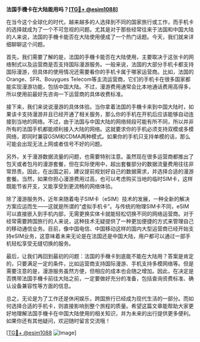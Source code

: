 **法国手機卡在大陆能用吗？[[TG💪+ @esim1088](https://t.me/s/esim1088)]**

在当今这个全球化的时代，越来越多的人选择到不同的国家旅行或工作，而手机卡的选择就成为了一个不可忽视的问题。尤其是对于那些经常往来于法国和中国大陆的人来说，法国的手機卡能否在大陆使用便成了一个热门话题。今天，我们就来详细聊聊这个问题。

首先，我们需要了解的是，法国的手機卡能否在大陆使用，主要取决于这张卡的网络制式以及运营商是否支持国际漫游服务。一般来说，法国的大部分手机卡都支持国际漫游，但具体的使用情况还需要看你的手机卡属于哪家运营商。比如，法国的Orange、SFR、Bouygues Telecom等主流运营商，它们的手机卡在很多国家都能实现漫游功能，包括中国大陆。不过，漫游费用通常会比本地通话费用高得多，所以使用前最好先咨询一下运营商的具体收费标准。

接下来，我们来说说漫游的具体体验。当你拿着法国的手機卡来到中国大陆时，如果该卡支持漫游并且已经开通了相关服务，那么你的手机在开机后应该能够自动连接到当地的网络。不过，由于法国与中国大陆的网络频段可能有所不同，所以并非所有的法国手机都能顺利接入大陆的网络。这就要求你的手机必须支持双模或多模网络，即同时兼容GSM和CDMA两种模式。如果你的手机只支持单模的话，那么可能会出现无法上网或者信号不好的问题。

另外，关于漫游数据流量的问题，也需要特别注意。虽然现在很多运营商都推出了包天或者包月的漫游套餐，但在实际使用中，超出套餐部分的数据流量费用往往非常昂贵。因此，在出国之前，建议提前规划好自己的数据需求，并选择合适的漫游套餐。当然，如果你担心漫游费用过高，也可以考虑购买当地的临时SIM卡，这样既能节省开支，又能享受到更流畅的网络体验。

除了漫游服务外，近年来随着电子SIM卡（eSIM）技术的发展，一种全新的解决方案应运而生——这就是所谓的“虚拟手机卡”。与传统的物理SIM卡不同，eSIM可以直接嵌入到手机内部，无需更换实体卡就能轻松切换不同的网络运营商。对于经常需要跨国旅行的人来说，这种技术无疑提供了一种更加便捷的方式来管理自己的移动通信业务。目前，像中国电信、中国移动这样的国内大型运营商已经开始支持eSIM业务，这意味着未来无论是在法国还是中国大陆，用户都可以通过一部手机轻松享受无缝切换的服务。

最后，让我们再回到最初的问题：法国的手機卡到底能不能在大陆用？答案是肯定的，只要满足一定的条件，比如运营商支持国际漫游、手机支持多模网络等。但是需要注意的是，漫游服务虽然方便，但相应的成本也会随之增加。因此，在决定是否携带法国手機卡前往大陆之前，一定要做好充分的准备，包括查询资费标准、确认设备兼容性等方面的信息。

总之，无论是为了工作还是休闲娱乐，跨国旅行已经成为现代生活的一部分。而如何选择合适的手机卡，则直接影响到整个旅程的质量。希望这篇文章能帮助大家更好地理解法国手機卡在中国大陆使用的相关知识，并为未来的出行提供更多便利。如果你还有其他疑问，欢迎随时留言交流哦！

[[TG💪+ @esim1088](https://t.me/s/esim1088) ![Image](https://i.postimg.cc/4NQfJmqS/Snipaste-2025-05-13-00-14-12.png)]
